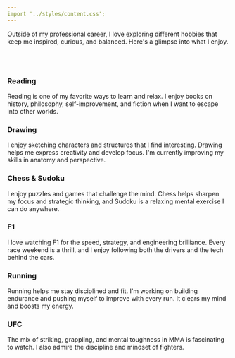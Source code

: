 ```yaml
---
import '../styles/content.css';
---
```


<div class="content">
    <p>Outside of my professional career, I love exploring different hobbies that keep me inspired, curious, and balanced. Here's a glimpse into what I enjoy.</p>
    </br>
    </br>
    <section class="hobbies">
        <div class="hobby-card">
            <h3>Reading</h3>
            <p>Reading is one of my favorite ways to learn and relax. I enjoy books on history, philosophy, self-improvement, and fiction when I want to escape into other worlds.</p>
        </div>
        <div class="hobby-card">
            <h3>Drawing</h3>
            <p>I enjoy sketching characters and structures that I find interesting. Drawing helps me express creativity and develop focus. I'm currently improving my skills in anatomy and perspective.</p>
        </div>
        <div class="hobby-card">
            <h3>Chess & Sudoku</h3>
            <p>I enjoy puzzles and games that challenge the mind. Chess helps sharpen my focus and strategic thinking, and Sudoku is a relaxing mental exercise I can do anywhere.</p>
        </div>
        <div class="hobby-card">
            <h3>F1</h3>
            <p>I love watching F1 for the speed, strategy, and engineering brilliance. Every race weekend is a thrill, and I enjoy following both the drivers and the tech behind the cars.</p>
        </div>  
        <div class="hobby-card">
            <h3>Running</h3>
            <p>Running helps me stay disciplined and fit. I'm working on building endurance and pushing myself to improve with every run. It clears my mind and boosts my energy.</p>
        </div>
        <div class="hobby-card">
            <h3>UFC</h3>
            <p>The mix of striking, grappling, and mental toughness in MMA is fascinating to watch. I also admire the discipline and mindset of fighters.</p>
        </div> 
    </section>
    <br>
</div>